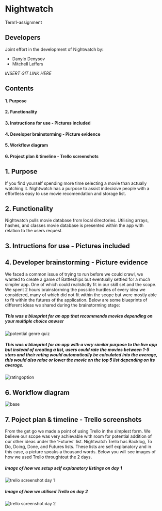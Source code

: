 # Nightwatch
Term1-assignment

## Developers
Joint effort in the development of Nightwatch by:
- Danylo Denysov
- Mitchell Leffers

*INSERT GIT LINK HERE*

## Contents
#### 1. Purpose
#### 2. Functionality
#### 3. Instructions for use - Pictures included
#### 4. Developer brainstorming - Picture evidence
#### 5. Workflow diagram
#### 6. Project plan & timeline - Trello screenshots




## 1. Purpose
If you find yourself spending more time selecting a movie than actually watching it. Nightwatch has a purpose to assist indecisive people with a effortless easy to use movie recomendation and storage list.


## 2. Functionality
Nightwatch pulls movie database from local directories. Utilising arrays, hashes, and classes movie database is presented within the app with relation to the users request.


## 3. Intructions for use - Pictures included

## 4. Developer brainstorming - Picture evidence
We faced a common issue of trying to run before we could crawl, we wanted to create a game of Battleships but eventually settled for a much simpler app. One of which could realistictly fit in our skill set and the scope. We spent 2 hours brainstorming the possible hurdles of every idea we considered, many of which did not fit within the scope but were mostly able to fit within the futures of the application. 
Below are some blueprints of different ideas we shared during the brainstorming stage:

##### *This was a blueprint for an app that recommends movies depending on your multiple choice anwser*
![potential genre quiz](https://user-images.githubusercontent.com/39307727/45063328-bfb8d080-b0f0-11e8-8d8b-7007a98d4a95.png)

##### *This was a blueprint for an app with a very similar purpose to the live app but instead of creating a list, users could rate the movies between 1-5 stars and their rating would automatically be calculated into the average, this would also raise or lower the movie on the top 5 list depending on its average.*
![ratingoption](https://user-images.githubusercontent.com/39307727/45063423-41a8f980-b0f1-11e8-8987-d27b4b150db4.png)

## 6. Workflow diagram
![base](https://user-images.githubusercontent.com/39307727/45017532-285d6a00-b06b-11e8-8369-932a05679c85.png)

## 7. Poject plan & timeline - Trello screenshots
From the get go we made a point of using Trello in the simplest form. We believe our scope was very achievable with room for potential addition of our other ideas under the 'Futures' list.
Nightwatch Trello has Backlog, To Do, Doing, Done, and Futures lists. These lists are self explanatory and in this case, a picture speaks a thousand words.
Below you will see images of how we used Trello throughtout the 2 days.

##### *Image of how we setup self explanatory listings on day 1*
![trello screenshot day 1](https://user-images.githubusercontent.com/39307727/45063195-1d98e880-b0f0-11e8-83f9-a9f1a57798fd.png)


##### *Image of how we utilised Trello on day 2*
![trello screenshot day 2](https://user-images.githubusercontent.com/39307727/45069939-5053d880-b112-11e8-8ff2-35d9af36097b.png)

